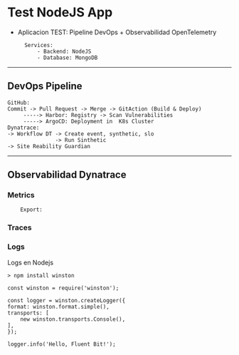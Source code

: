 # Test NodeJS App

- Aplicacion TEST: Pipeline DevOps + Observabilidad OpenTelemetry

        Services: 
            - Backend: NodeJS
            - Database: MongoDB
---
## DevOps Pipeline
    GitHub: 
    Commit -> Pull Request -> Merge -> GitAction (Build & Deploy) 
         -----> Harbor: Registry -> Scan Vulnerabilities
         -----> ArgoCD: Deployment in  K8s Cluster
    Dynatrace:
    -> Workflow DT -> Create event, synthetic, slo
                   -> Run Sinthetic
    -> Site Reability Guardian
---
## Observabilidad Dynatrace

### Metrics
        Export:
### Traces

### Logs
Logs en Nodejs

    > npm install winston

    const winston = require('winston');

    const logger = winston.createLogger({
    format: winston.format.simple(),
    transports: [
        new winston.transports.Console(),
    ],
    });

    logger.info('Hello, Fluent Bit!');
